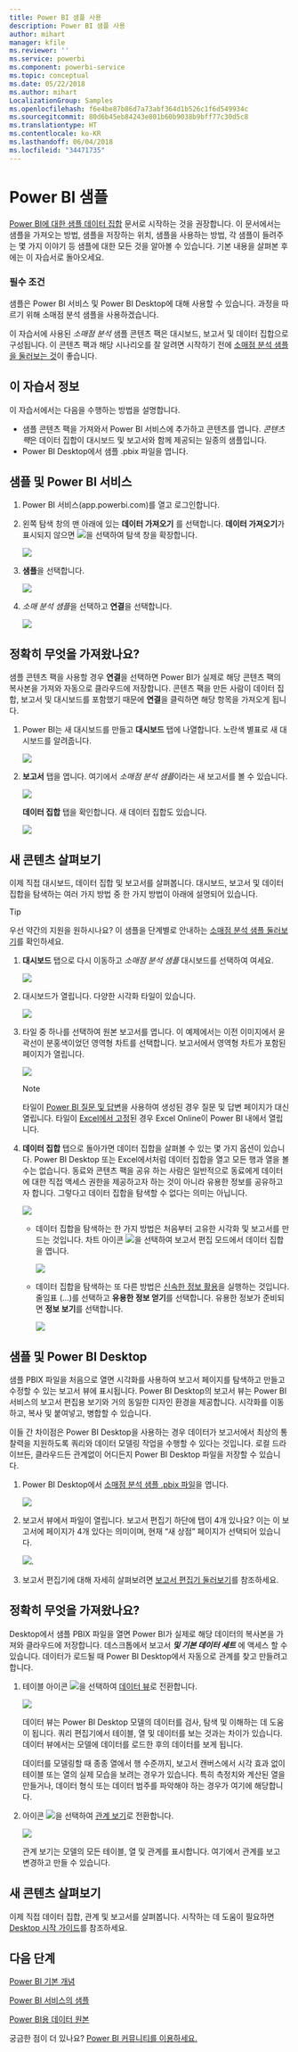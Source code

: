 ```yaml
---
title: Power BI 샘플 사용
description: Power BI 샘플 사용
author: mihart
manager: kfile
ms.reviewer: ''
ms.service: powerbi
ms.component: powerbi-service
ms.topic: conceptual
ms.date: 05/22/2018
ms.author: mihart
LocalizationGroup: Samples
ms.openlocfilehash: f6e4be87b86d7a73abf364d1b526c1f6d549934c
ms.sourcegitcommit: 80d6b45eb84243e801b60b9038b9bff77c30d5c8
ms.translationtype: HT
ms.contentlocale: ko-KR
ms.lasthandoff: 06/04/2018
ms.locfileid: "34471735"
---
```

# <a name="the-power-bi-samples"></a>Power BI 샘플

[Power BI에 대한 샘플 데이터 집합](sample-datasets.md) 문서로 시작하는 것을 권장합니다. 이 문서에서는 샘플을 가져오는 방법, 샘플을 저장하는 위치, 샘플을 사용하는 방법, 각 샘플이 들려주는 몇 가지 이야기 등 샘플에 대한 모든 것을 알아볼 수 있습니다. 기본 내용을 살펴본 후에는 이 자습서로 돌아오세요.   

### <a name="prerequisites"></a>필수 조건
샘플은 Power BI 서비스 및 Power BI Desktop에 대해 사용할 수 있습니다. 과정을 따르기 위해 소매점 분석 샘플을 사용하겠습니다.

이 자습서에 사용된 *소매점 분석* 샘플 콘텐츠 팩은 대시보드, 보고서 및 데이터 집합으로 구성됩니다.
이 콘텐츠 팩과 해당 시나리오를 잘 알려면 시작하기 전에 [소매점 분석 샘플을 둘러보는 것](sample-retail-analysis.md)이 좋습니다.

## <a name="about-this-tutorial"></a>이 자습서 정보
이 자습서에서는 다음을 수행하는 방법을 설명합니다. 
- 샘플 콘텐츠 팩을 가져와서 Power BI 서비스에 추가하고 콘텐츠를 엽니다. *콘텐츠 팩*은 데이터 집합이 대시보드 및 보고서와 함께 제공되는 일종의 샘플입니다. 
-  Power BI Desktop에서 샘플 .pbix 파일을 엽니다.


## <a name="samples-and-power-bi-service"></a>샘플 및 Power BI 서비스

1. Power BI 서비스(app.powerbi.com)를 열고 로그인합니다.
2. 왼쪽 탐색 창의 맨 아래에 있는 **데이터 가져오기** 를 선택합니다. **데이터 가져오기**가 표시되지 않으면 ![](media/sample-tutorial-connect-to-the-samples/expand-nav.png)을 선택하여 탐색 창을 확장합니다.
   
   ![](media/sample-tutorial-connect-to-the-samples/pbi_getdata.png)
5. **샘플**을 선택합니다.  
   
   ![](media/sample-tutorial-connect-to-the-samples/pbi_samplesdownload.png)
6. *소매 분석 샘플*을 선택하고 **연결**을 선택합니다.   
   
   ![](media/sample-tutorial-connect-to-the-samples/pbi_retailanalysissampleconnect.png)

## <a name="what-exactly-was-imported"></a>정확히 무엇을 가져왔나요?
샘플 콘텐츠 팩을 사용할 경우 **연결**을 선택하면 Power BI가 실제로 해당 콘텐츠 팩의 복사본을 가져와 자동으로 클라우드에 저장합니다. 콘텐츠 팩을 만든 사람이 데이터 집합, 보고서 및 대시보드를 포함했기 때문에 **연결**을 클릭하면 해당 항목을 가져오게 됩니다. 

1. Power BI는 새 대시보드를 만들고 **대시보드** 탭에 나열합니다. 노란색 별표로 새 대시보드를 알려줍니다.
   
   ![](media/sample-tutorial-connect-to-the-samples/power-bi-new-dashboard.png)
2. **보고서** 탭을 엽니다.  여기에서 *소매점 분석 샘플*이라는 새 보고서를 볼 수 있습니다.
   
   ![](media/sample-tutorial-connect-to-the-samples/power-bi-new-report.png)
   
   **데이터 집합** 탭을 확인합니다.  새 데이터 집합도 있습니다.
   
   ![](media/sample-tutorial-connect-to-the-samples/power-bi-new-dataset.png)

## <a name="explore-your-new-content"></a>새 콘텐츠 살펴보기
이제 직접 대시보드, 데이터 집합 및 보고서를 살펴봅니다. 대시보드, 보고서 및 데이터 집합을 탐색하는 여러 가지 방법 중 한 가지 방법이 아래에 설명되어 있습니다.  

> [!TIP]
> 우선 약간의 지원을 원하시나요?  이 샘플을 단계별로 안내하는 [소매점 분석 샘플 둘러보기](sample-retail-analysis.md)를 확인하세요.
> 
> 

1. **대시보드** 탭으로 다시 이동하고 *소매점 분석 샘플* 대시보드를 선택하여 여세요.    
   
   ![](media/sample-tutorial-connect-to-the-samples/power-bi-dashboards.png)
2. 대시보드가 열립니다.  다양한 시각화 타일이 있습니다.
   
   ![](media/sample-tutorial-connect-to-the-samples/power-bi-dashboards2new.png)
3. 타일 중 하나를 선택하여 원본 보고서를 엽니다.  이 예제에서는 이전 이미지에서 윤곽선이 분홍색이었던 영역형 차트를 선택합니다. 보고서에서 영역형 차트가 포함된 페이지가 열립니다.
   
    ![](media/sample-tutorial-connect-to-the-samples/power-bi-report.png)
   
   > [!NOTE]
   > 타일이 [Power BI 질문 및 답변](power-bi-q-and-a.md)을 사용하여 생성된 경우 질문 및 답변 페이지가 대신 열립니다. 타일이 [Excel에서 고정](service-dashboard-pin-tile-from-excel.md)된 경우 Excel Online이 Power BI 내에서 열립니다.
   > 
   > 
1. **데이터 집합** 탭으로 돌아가면 데이터 집합을 살펴볼 수 있는 몇 가지 옵션이 있습니다.  Power BI Desktop 또는 Excel에서처럼 데이터 집합을 열고 모든 행과 열을 볼 수는 없습니다.  동료와 콘텐츠 팩을 공유 하는 사람은 일반적으로 동료에게 데이터에 대한 직접 액세스 권한을 제공하고자 하는 것이 아니라 유용한 정보를 공유하고자 합니다. 그렇다고 데이터 집합을 탐색할 수 없다는 의미는 아닙니다.  
   
   ![](media/sample-tutorial-connect-to-the-samples/power-bi-chart-icon2.png)
   
   * 데이터 집합을 탐색하는 한 가지 방법은 처음부터 고유한 시각화 및 보고서를 만드는 것입니다.  차트 아이콘 ![](media/sample-tutorial-connect-to-the-samples/power-bi-chart-icon4.png)을 선택하여 보고서 편집 모드에서 데이터 집합을 엽니다.
     
       ![](media/sample-tutorial-connect-to-the-samples/power-bi-report-editing.png)
   * 데이터 집합을 탐색하는 또 다른 방법은 [신속한 정보 활용](service-insights.md)을 실행하는 것입니다. 줄임표 (...)를 선택하고 **유용한 정보 얻기**를 선택합니다. 유용한 정보가 준비되면 **정보 보기**를 선택합니다.
     
       ![](media/sample-tutorial-connect-to-the-samples/power-bi-insights.png)

## <a name="samples-and-power-bi-desktop"></a>샘플 및 Power BI Desktop 
샘플 PBIX 파일을 처음으로 열면 시각화를 사용하여 보고서 페이지를 탐색하고 만들고 수정할 수 있는 보고서 뷰에 표시됩니다. Power BI Desktop의 보고서 뷰는 Power BI 서비스의 보고서 편집용 보기와 거의 동일한 디자인 환경을 제공합니다. 시각화를 이동하고, 복사 및 붙여넣고, 병합할 수 있습니다.

이들 간 차이점은 Power BI Desktop을 사용하는 경우 데이터가 보고서에서 최상의 통찰력을 지원하도록 쿼리와 데이터 모델링 작업을 수행할 수 있다는 것입니다. 로컬 드라이브든, 클라우드든 관계없이 어디든지 Power BI Desktop 파일을 저장할 수 있습니다.

1. Power BI Desktop에서 [소매점 분석 샘플 .pbix 파일](http://download.microsoft.com/download/9/6/D/96DDC2FF-2568-491D-AAFA-AFDD6F763AE3/Retail-Analysis-Sample-PBIX.pbix)을 엽니다. 

    ![](media/sample-tutorial-connect-to-the-samples/power-bi-samples-desktop.png)

1. 보고서 뷰에서 파일이 열립니다. 보고서 편집기 하단에 탭이 4개 있나요? 이는 이 보고서에 페이지가 4개 있다는 의미이며, 현재 “새 상점” 페이지가 선택되어 있습니다. 

    ![](media/sample-tutorial-connect-to-the-samples/power-bi-sample-tabs.png).

3. 보고서 편집기에 대해 자세히 살펴보려면 [보고서 편집기 둘러보기](service-the-report-editor-take-a-tour.md)를 참조하세요.

## <a name="what-exactly-was-imported"></a>정확히 무엇을 가져왔나요?
Desktop에서 샘플 PBIX 파일을 열면 Power BI가 실제로 해당 데이터의 복사본을 가져와 클라우드에 저장합니다. 데스크톱에서 보고서 ***및 기본 데이터 세트*** 에 액세스 할 수 있습니다. 데이터가 로드될 때 Power BI Desktop에서 자동으로 관계를 찾고 만들려고 합니다.  

1. 테이블 아이콘 ![](media/sample-tutorial-connect-to-the-samples/power-bi-data-icon.png)을 선택하여 [데이터 뷰](desktop-data-view.md)로 전환합니다.
 
    ![](media/sample-tutorial-connect-to-the-samples/power-bi-desktop-sample-data.png)

    데이터 뷰는 Power BI Desktop 모델의 데이터를 검사, 탐색 및 이해하는 데 도움이 됩니다. 쿼리 편집기에서 테이블, 열 및 데이터를 보는 것과는 차이가 있습니다. 데이터 뷰에서는 모델에 데이터를 로드한 후의 데이터를 보게 됩니다.

    데이터를 모델링할 때 종종 열에서 행 수준까지, 보고서 캔버스에서 시각 효과 없이 테이블 또는 열의 실제 모습을 보려는 경우가 있습니다. 특히 측정치와 계산된 열을 만들거나, 데이터 형식 또는 데이터 범주를 파악해야 하는 경우가 여기에 해당합니다.

1. 아이콘 ![](media/sample-tutorial-connect-to-the-samples/power-bi-desktop-relationship-icon.png)을 선택하여 [관계 보기](desktop-relationship-view.md)로 전환합니다.
 
    ![](media/sample-tutorial-connect-to-the-samples/power-bi-relationships.png)

    관계 보기는 모델의 모든 테이블, 열 및 관계를 표시합니다. 여기에서 관계를 보고 변경하고 만들 수 있습니다.

## <a name="explore-your-new-content"></a>새 콘텐츠 살펴보기
이제 직접 데이터 집합, 관계 및 보고서를 살펴봅니다. 시작하는 데 도움이 필요하면 [Desktop 시작 가이드](desktop-getting-started.md)를 참조하세요.    


## <a name="next-steps"></a>다음 단계
[Power BI 기본 개념](service-basic-concepts.md)

[Power BI 서비스의 샘플](sample-datasets.md)

[Power BI용 데이터 원본](service-get-data.md)

궁금한 점이 더 있나요? [Power BI 커뮤니티를 이용하세요.](http://community.powerbi.com/)

